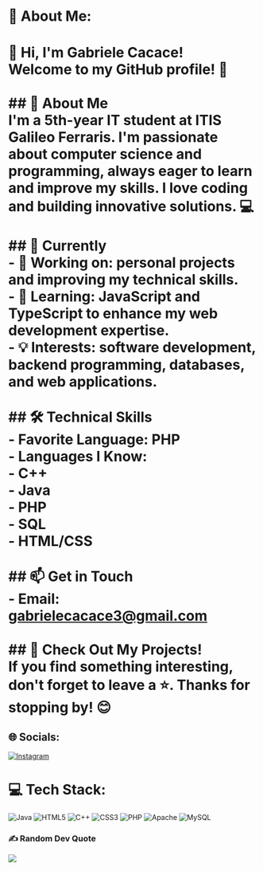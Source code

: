 # 💫 About Me:
# 👋 Hi, I'm Gabriele Cacace!  <br>Welcome to my GitHub profile! 🚀<br><br>## 📖 About Me  <br>I'm a 5th-year IT student at ITIS Galileo Ferraris. I'm passionate about computer science and programming, always eager to learn and improve my skills. I love coding and building innovative solutions. 💻  <br><br>## 🚀 Currently  <br>- 🔭 Working on: personal projects and improving my technical skills.  <br>- 🌱 Learning: JavaScript and TypeScript to enhance my web development expertise.  <br>- 💡 Interests: software development, backend programming, databases, and web applications.  <br><br>## 🛠️ Technical Skills  <br>- **Favorite Language:** PHP  <br>- **Languages I Know:**  <br>  - C++  <br>  - Java  <br>  - PHP  <br>  - SQL  <br>  - HTML/CSS  <br><br>## 📫 Get in Touch  <br>- Email: [gabrielecacace3@gmail.com](mailto:gabrielecacace3@gmail.com)<br><br>## 🌟 Check Out My Projects!  <br>If you find something interesting, don't forget to leave a ⭐. Thanks for stopping by! 😊<br>


## 🌐 Socials:
[![Instagram](https://img.shields.io/badge/Instagram-%23E4405F.svg?logo=Instagram&logoColor=white)](https://instagram.com/fffeliscattusss) 

# 💻 Tech Stack:
![Java](https://img.shields.io/badge/java-%23ED8B00.svg?style=for-the-badge&logo=openjdk&logoColor=white) ![HTML5](https://img.shields.io/badge/html5-%23E34F26.svg?style=for-the-badge&logo=html5&logoColor=white) ![C++](https://img.shields.io/badge/c++-%2300599C.svg?style=for-the-badge&logo=c%2B%2B&logoColor=white) ![CSS3](https://img.shields.io/badge/css3-%231572B6.svg?style=for-the-badge&logo=css3&logoColor=white) ![PHP](https://img.shields.io/badge/php-%23777BB4.svg?style=for-the-badge&logo=php&logoColor=white) ![Apache](https://img.shields.io/badge/apache-%23D42029.svg?style=for-the-badge&logo=apache&logoColor=white) ![MySQL](https://img.shields.io/badge/mysql-4479A1.svg?style=for-the-badge&logo=mysql&logoColor=white)

### ✍️ Random Dev Quote
![](https://quotes-github-readme.vercel.app/api?type=horizontal&theme=radical)


<!-- Proudly created with GPRM ( https://gprm.itsvg.in ) -->

